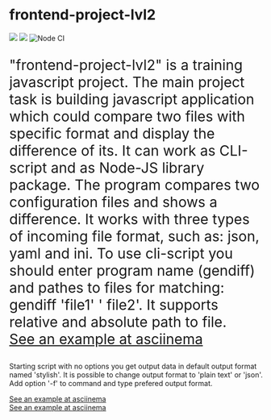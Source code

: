 # frontend-project-lvl2
<a href="https://codeclimate.com/github/spkgdru/frontend-project-lvl2/maintainability"><img src="https://api.codeclimate.com/v1/badges/ccca368e196480b72023/maintainability" /></a>
<a href="https://codeclimate.com/github/spkgdru/frontend-project-lvl2/test_coverage"><img src="https://api.codeclimate.com/v1/badges/ccca368e196480b72023/test_coverage" /></a>
![Node CI](https://github.com/spkgdru/frontend-project-lvl2/workflows/Node%20CI/badge.svg)

<p style='font-size: 2em'>"frontend-project-lvl2" is a training javascript project. The main project task is building javascript application which could compare two files with specific format and display the difference of its. It can work as CLI-script and as Node-JS library package. 
The program compares two configuration files and shows a difference. It works with three types of incoming file format, such as: json, yaml and ini. 
To use cli-script you should enter program name (gendiff) and pathes to files for matching: gendiff 'file1' ' file2'. It supports relative and absolute path to file.</br>
<a href="https://asciinema.org/a/UWSfBl4VStuJ0H09wX6lGHX0h" target="_blank">See an example at asciinema</a>

Starting script with no options you get output data in default output format named 'stylish'. It is possible to change output format to 'plain text' or 'json'. Add option '-f' to command and type prefered output format.</br>

<a href="https://asciinema.org/a/4vaK71MM1Z7qv3D5GiqxoFC7z" target="_blank">See an example at asciinema</a></br>
<a href="https://asciinema.org/a/cEdSVlOeCF60qxHTJOrho4KXb" target="_blank">See an example at asciinema</a></p>

